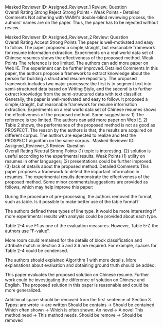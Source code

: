 

Masked Reviewer ID:	Assigned_Reviewer_1
Review:	
Question	 
Overall Rating	Strong Reject
Strong Points	-
Weak Points	-
Detailed Comments	Not adhering with WAIM's double-blind reviewing process, the authors' names are on the paper. Thus, the paper has to be rejected without review.

Masked Reviewer ID:	Assigned_Reviewer_2
Review:	
Question	 
Overall Rating	Accept
Strong Points	The paper is well-motivated and easy to follow.
The paper proposed a simple,straight, but reasonable framework for resume information extraction.
Experiments on a real world data set of Chinese resumes shows the effectiveness of the proposed method.
Weak Points	The reference is too limited. The authors can add more paper on Web IE.
The experiment can be further improved.
Detailed Comments	In this paper, the authors propose a framework to extract knowledge about the person for building a structured resume repository. The proposed framework includes two major processes: the first is to segment text into semi-structured data based on Writing Style, and the second is to further extract knowledge from the semi-structured data with text classifier.
Generally, the paper is well-motivated and easy to follow. It proposed a simple,straight, but reasonable framework for resume information extraction. Experiments on a real world data set of Chinese resumes shows the effectiveness of the proposed method. 
Some suggestions: 1) The reference is too limited. The authors can add more paper on Web IE. 2) Table 2 shows, the performance of the proposed method is not as good as PROSPECT. The reason by the authors is that, the results are acquired on different corpus. The authors are expected to realize and test the PROSPECT algorithm on the same corpus.
​
Masked Reviewer ID:	Assigned_Reviewer_3
Review:	
Question	 
Overall Rating	Neutral
Strong Points	(1) topic is interesting.
(2) solution is useful according to the experimental results. 
Weak Points	(1) utility on resumes in other languages;
(2) presentations could be further improved. 
(3) lack of details about the proposed method.
Detailed Comments	This paper proposes a framework to detect the important information in resumes. The experimental results demonstrate the effectiveness of the proposed method. Some minor comments/suggestions are provided as follows, which may help improve this paper: 

During the procedure of pre-processing, the authors removed the format, such as table. Is it possible to make better use of the table format? 

The authors defined three types of line type. It would be more interesting if more experimental results with analysis could be provided about each type.

Table 2-4 use F1 as one of the evaluation measures. However, Table 5-7, the authors use “F-value”.

More room could remained for the details of block classification and attribute match in Section 3.5 and 3.6 are required. For example, spaces for Table 2-4 could be condensed. 

The authors should explained Algorithm 1 with more details.
More explanations about evaluation and obtaining ground truth should be added. 

This paper evaluates the proposed solution on Chinese resume. Further work could be investigating the difference of solution on Chinese and English. The proposed solution in this paper is reasonable and could be more generalized. 

Additional space should be removed from the first sentence of Section 3.
Typos: 
are wrote -> are written
Should be contains -> Should be contained
Which often shown -> Which is often shown.
An novel-> A novel
This method need -> This method needs. 
Should be remove -> Should be removed